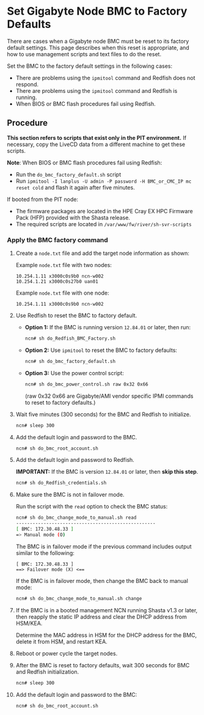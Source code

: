 # Set Gigabyte Node BMC to Factory Defaults

There are cases when a Gigabyte node BMC must be reset to its factory default settings. This page describes when this reset is appropriate, and
how to use management scripts and text files to do the reset.

Set the BMC to the factory default settings in the following cases:

- There are problems using the `ipmitool` command and Redfish does not respond.
- There are problems using the `ipmitool` command and Redfish is running.
- When BIOS or BMC flash procedures fail using Redfish.

## Procedure

**This section refers to scripts that exist only in the PIT environment.** If necessary, copy the LiveCD data from a different machine to get these scripts.

**Note**: When BIOS or BMC flash procedures fail using Redfish:

- Run the `do_bmc_factory_default.sh` script
- Run `ipmitool -I lanplus -U admin -P password -H BMC_or_CMC_IP mc reset cold` and flash it again after five minutes.

If booted from the PIT node:

- The firmware packages are located in the HPE Cray EX HPC Firmware Pack (HFP) provided with the Shasta release.
- The required scripts are located in `/var/www/fw/river/sh-svr-scripts`

### Apply the BMC factory command

1. Create a `node.txt` file and add the target node information as shown:

    Example `node.txt` file with two nodes:

    ```text
    10.254.1.11 x3000c0s9b0 ncn-w002
    10.254.1.21 x3000c0s27b0 uan01
    ```

   Example `node.txt` file with one node:

    ```text
    10.254.1.11 x3000c0s9b0 ncn-w002
    ```

2. Use Redfish to reset the BMC to factory default.

    - **Option 1:** If the BMC is running version `12.84.01` or later, then run:

        ```bash
        ncn# sh do_Redfish_BMC_Factory.sh
        ```

    - **Option 2:** Use `ipmitool` to reset the BMC to factory defaults:

        ```bash
        ncn# sh do_bmc_factory_default.sh
        ```

    - **Option 3:** Use the power control script:

        ```bash
        ncn# sh do_bmc_power_control.sh raw 0x32 0x66
        ```

        (raw 0x32 0x66 are Gigabyte/AMI vendor specific IPMI commands to reset to factory defaults.)

3. Wait five minutes (300 seconds) for the BMC and Redfish to initialize.

    ```bash
    ncn# sleep 300
    ```

4. Add the default login and password to the BMC.

    ```bash
    ncn# sh do_bmc_root_account.sh
    ```

5. Add the default login and password to Redfish.

    **IMPORTANT:** If the BMC is version `12.84.01` or later, then **skip this step**.

    ```bash
    ncn# sh do_Redfish_credentials.sh
    ```

6. Make sure the BMC is not in failover mode.

    Run the script with the `read` option to check the BMC status:

    ```bash
    ncn# sh do_bmc_change_mode_to_manual.sh read
    ---------------------------------------------------
    [ BMC: 172.30.48.33 ]
    => Manual mode (O)
    ```

    The BMC is in failover mode if the previous command includes output similar to the following:

    ```text
    [ BMC: 172.30.48.33 ]
    ==> Failover mode (X) <==
    ```

    If the BMC is in failover mode, then change the BMC back to manual mode:

    ```bash
    ncn# sh do_bmc_change_mode_to_manual.sh change
    ```

7. If the BMC is in a booted management NCN running Shasta v1.3 or later, then reapply the static IP address and clear the DHCP address from HSM/KEA.

    Determine the MAC address in HSM for the DHCP address for the BMC, delete it from HSM, and restart KEA.

8. Reboot or power cycle the target nodes.

9. After the BMC is reset to factory defaults, wait 300 seconds for BMC and Redfish initialization.

    ```bash
    ncn# sleep 300
    ```

10. Add the default login and password to the BMC:

    ```bash
    ncn# sh do_bmc_root_account.sh
    ```
